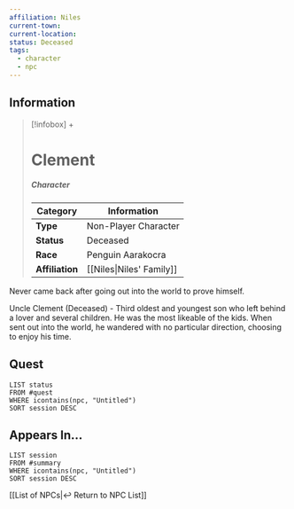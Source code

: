 ```yaml
---
affiliation: Niles
current-town: 
current-location: 
status: Deceased
tags:
  - character
  - npc
---
```


## Information
> [!infobox] +
> # Clement
> ##### Character
> | Category | Information |
> | ---- | ---- |
> | **Type** | Non-Player Character |
> | **Status** | Deceased|
> | **Race** | Penguin Aarakocra |
> | **Affiliation** | [[Niles\|Niles' Family]] |

Never came back after going out into the world to prove himself.


Uncle Clement (Deceased) - Third oldest and youngest son who left behind a lover and several children. He was the most likeable of the kids. When sent out into the world, he wandered with no particular direction, choosing to enjoy his time. 

## Quest

```dataview
LIST status
FROM #quest 
WHERE icontains(npc, "Untitled")
SORT session DESC
```

## Appears In...
```dataview
LIST session
FROM #summary
WHERE icontains(npc, "Untitled")
SORT session DESC
```

[[List of NPCs|↩️ Return to NPC List]]
